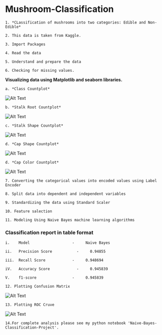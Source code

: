 <h1> Mushroom-Classification </h1>

    1. *CLassification of mushrooms into two categories: Edible and Non-Edible*

    2. This data is taken from Kaggle.
    
    3. Import Packages
    
    4. Read the data
    
    5. Understand and prepare the data

    6. Checking for missing values.

**Visualizing data using Matplotlib and seaborn libraries.**

    a. *Class Countplot*

   ![Alt Text](https://github.com/Aamir8539/Naive-Bayes-Classification-Project/blob/main/Image/Class.png)

    b. *Stalk Root Countplot*

   ![Alt Text](https://github.com/Aamir8539/Naive-Bayes-Classification-Project/blob/main/Image/Stalk%20Root.png)

    c. *Stalk Shape Countplot*

   ![Alt Text](https://github.com/Aamir8539/Naive-Bayes-Classification-Project/blob/main/Image/Stalk%20Shape.png)

    d. *Cap Shape Countplot*

   ![Alt Text](https://github.com/Aamir8539/Naive-Bayes-Classification-Project/blob/main/Image/Cap-Shape.png)

    d. *Cap Color Countplot*

   ![Alt Text](https://github.com/Aamir8539/Naive-Bayes-Classification-Project/blob/main/Image/Cap%20Color.png)

    7. Converting the categorical values into encoded values using Label Encoder
    
    8. Split data into dependent and independent variables

    9. Standardizing the data using Standard Scaler
    
    10. Feature salection

    11. Modeling Using Naive Bayes machine learning algorithms

<h3> Classification report in table format </h3>    
  
    i.    Model	                  -     Naive Bayes	

    ii.   Precision Score	        -     0.94855  

    iii.  Recall Score	          -     0.948694

    iV.   Accuracy Score	        -     0.945839

    V.    f1-score                -     0.945839
          	                	          	          
    12. Plotting Confusion Matrix

   ![Alt Text](https://github.com/Aamir8539/Naive-Bayes-Classification-Project/blob/main/Image/CM.png)

    13. Plotting ROC Cruve

   ![Alt Text](https://github.com/Aamir8539/Naive-Bayes-Classification-Project/blob/main/Image/ROC.png)

    14.For complete analysis please see my python notebook 'Naive-Bayes-Classification-Project'.
